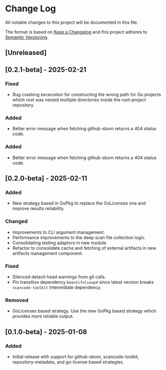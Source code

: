 
# Change Log

All notable changes to this project will be documented in this file.

The format is based on [Keep a Changelog](http://keepachangelog.com/)
and this project adheres to [Semantic Versioning](http://semver.org/).

## [Unreleased]

## [0.2.1-beta] - 2025-02-21

### Fixed

- Bug crashing excecution for constructing the wrong path for Go projects which root was nested multiple directories inside the root-project repository.
### Added

- Better error message when fetching github-sbom returns a 404 status code.

### Added

- Better error message when fetching github-sbom returns a 404 status code.

## [0.2.0-beta] - 2025-02-11

### Added

- New strategy based in GoPkg to replace the GoLicenses one and improve results reliability.

### Changed
  
- Improvements to CLI argument management.
- Performance improvements to the deep scan file collection logic.
- Consolidating testing adaptors in new module.
- Refactor to consolidate cache and fetching of external artifacts in new artifacts management component.

### Fixed

- Silenced detach head warnings from git calls.
- Pin transitive dependency `beautifulsoup4` since latest version breaks `scancode-toolkit` intermidiate dependency.

### Removed

- GoLicenses based strategy. Use the new GoPkg based strategy which provides more reliable output.

## [0.1.0-beta] - 2025-01-08

### Added

- Initial release with support for github-sbom, scancode-toolkit, repository-metadata, and go-license based strategies.
